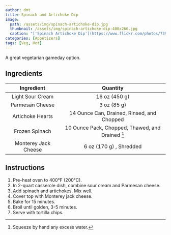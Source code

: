 ```yaml
---
author: dmt
title: Spinach and Artichoke Dip
image:
  path: /assets/img/spinach-artichoke-dip.jpg
  thumbnail: /assets/img/spinach-artichoke-dip-400x266.jpg
  caption: "['Spinach Artichoke Dip'](https://www.flickr.com/photos/7390466@N06/5593025784) by [Mike Saechang](https://www.flickr.com/photos/7390466@N06) is licensed under [CC BY-SA 2.0](https://creativecommons.org/licenses/by-sa/2.0/?ref=ccsearch&atype=rich)"
categories: [Appetizers]
tags: [Veg, Hot]
---
```


A great vegetarian gameday option.

## Ingredients

| Ingredient | Quantity |
|:-:|:-:|
| Light Sour Cream | 16 oz (450 g) |
| Parmesan Cheese | 3 oz (85 g) |
| Artichoke Hearts | 14 Ounce Can, Drained, Rinsed, and Chopped |
| Frozen Spinach | 10 Ounce Pack, Chopped, Thawed, and Drained [^1] |
| Monterey Jack Cheese | 6 oz (170 g) , Shredded |

## Instructions
1. Pre-heat oven to 400&deg;F (200&deg;C).
2. In 2-quart casserole dish, combine sour cream and Parmesan cheese.
3. Add spinach and artichokes. Mix well.
4. Cover top with Monterey jack cheese.
5. Bake for 15 minutes.
6. Broil until golden, 3-5 minutes.
7. Serve with tortilla chips.

[^1]: Squeeze by hand any excess water.
